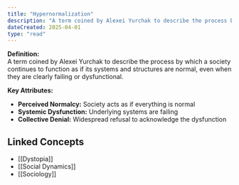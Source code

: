 ```yaml
---
title: "Hypernormalization"
description: "A term coined by Alexei Yurchak to describe the process by which a society continues to function as if its systems and structures are normal, even when they are clearly failing or dysfunctional."
dateCreated: 2025-04-01
type: "read"
---
```


**Definition:**  
A term coined by Alexei Yurchak to describe the process by which a society continues to function as if its systems and structures are normal, even when they are clearly failing or dysfunctional.

**Key Attributes:**  
- **Perceived Normalcy:** Society acts as if everything is normal  
- **Systemic Dysfunction:** Underlying systems are failing  
- **Collective Denial:** Widespread refusal to acknowledge the dysfunction

## Linked Concepts
- [[Dystopia]]
- [[Social Dynamics]]
- [[Sociology]]
